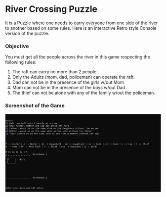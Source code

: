 # River Crossing Puzzle

It is a Puzzle where one needs to carry everyone from one side of the river to another based on some rules. 
Here is an interactive Retro style Console version of the puzzle.

### Objective
You must get all the people across the river in this game respecting the following rules:  
1. The raft can carry no more than 2 people.  
2. Only the Adults (mom, dad, policeman) can operate the raft.  
3. Dad can not be in the presence of the girls w/out Mom  
4. Mom can not be in the presence of the boys w/out Dad  
5. The thief can not be alone with any of the family w/out the policeman.

### Screenshot of the Game
![console_screenshot](https://github.com/abhinavGupta16/RiverCrossingGame/blob/master/Game_screenshot.JPG)
